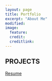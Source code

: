 ```yaml
---
layout: page
title: Portfolio
excerpt: "About Me"
modified: 
image: 
  feature:  
  credit: 
  creditlink: 
---
```

## PROJECTS

 <a markdown="0" href="https://yungkee.github.io/resume" class="btn">Resume</a>
